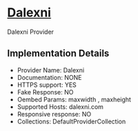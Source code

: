 # [Dalexni](https://dalexni.com)

Dalexni Provider

## Implementation Details

- Provider
Name: Dalexni
- Documentation: NONE
- HTTPS support: YES
- Fake Response: NO
- Oembed Params: maxwidth , maxheight
- Supported Hosts: dalexni.com
- Responsive response: NO
- Collections: DefaultProviderCollection


